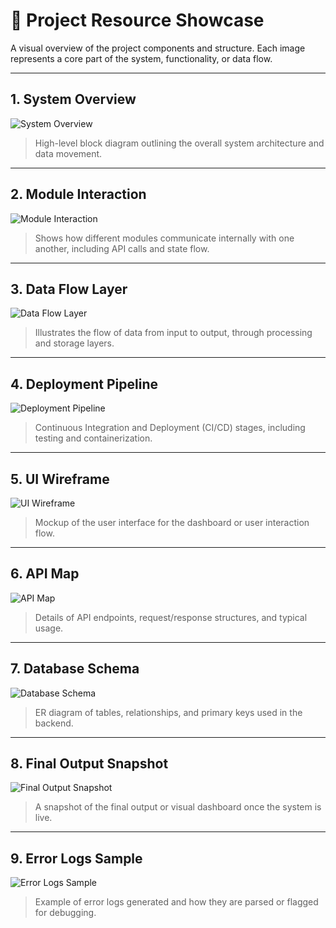 # 📸 Project Resource Showcase

A visual overview of the project components and structure. Each image represents a core part of the system, functionality, or data flow.

---

## 1. System Overview

![System Overview](images/file-Lt5xcG4NHtKZatdsxV1cyA.png)

> High-level block diagram outlining the overall system architecture and data movement.

---

## 2. Module Interaction

![Module Interaction](images/file-FEqUAsXtxpgEJgh3Vgwv3H.png)

> Shows how different modules communicate internally with one another, including API calls and state flow.

---

## 3. Data Flow Layer

![Data Flow Layer](images/file-1TAhMmSizAcSWMvv3gKGic.png)

> Illustrates the flow of data from input to output, through processing and storage layers.

---

## 4. Deployment Pipeline

![Deployment Pipeline](images/file-KBprhL4JQSkhocbR5j3tXW.png)

> Continuous Integration and Deployment (CI/CD) stages, including testing and containerization.

---

## 5. UI Wireframe

![UI Wireframe](images/file-U8XhaU2CMpQ1yZY4NGctaB.png)

> Mockup of the user interface for the dashboard or user interaction flow.

---

## 6. API Map

![API Map](images/file-X74iEQF2BXZbs6DHa4SHaU.png)

> Details of API endpoints, request/response structures, and typical usage.

---

## 7. Database Schema

![Database Schema](images/file-J1sZBsqy6YnYQogUmU8mni.png)

> ER diagram of tables, relationships, and primary keys used in the backend.

---

## 8. Final Output Snapshot

![Final Output Snapshot](images/file-KU6eiStptZtSPeeJr4c9Kv.png)

> A snapshot of the final output or visual dashboard once the system is live.

---

## 9. Error Logs Sample

![Error Logs Sample](images/file-AYviYjSbPbBtbKVALAZeLk.png)

> Example of error logs generated and how they are parsed or flagged for debugging.
> 
